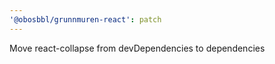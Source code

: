 ```yaml
---
'@obosbbl/grunnmuren-react': patch
---
```


Move react-collapse from devDependencies to dependencies

